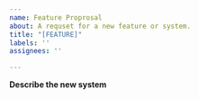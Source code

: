```yaml
---
name: Feature Proprosal
about: A requset for a new feature or system.
title: "[FEATURE]"
labels: ''
assignees: ''

---
```


**Describe the new system**

